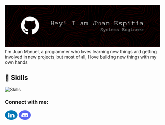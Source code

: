 <div align="center">
    <img alt="banner" style="margin-bottom:5px;" src="assets/banner.png"/>
</div>
I'm Juan Manuel, a programmer who loves learning new things and getting involved in new projects, but most of all, I love building new things with my own hands.

<h2 align="left">🚀 Skills</h2>
<img src="https://skillicons.dev/icons?i=python,java,cpp,html,css,js,ts,postgres,react,next,tailwind" alt="Skills"> <br> 

<h3 align="left">Connect with me:</h3>
<p align="left">
<a href="https://linkedin.com/in/jmpizza" target="blank"><img align="center" src="assets/linkedin.png" alt="jmpizza" height="30" width="40" /></a>
<a href="https://discordapp.com/users/560981275364818944" target="blank"><img align="center" src="assets/discord.png" alt="560981275364818944" height="30" width="40" /></a>
</p>
